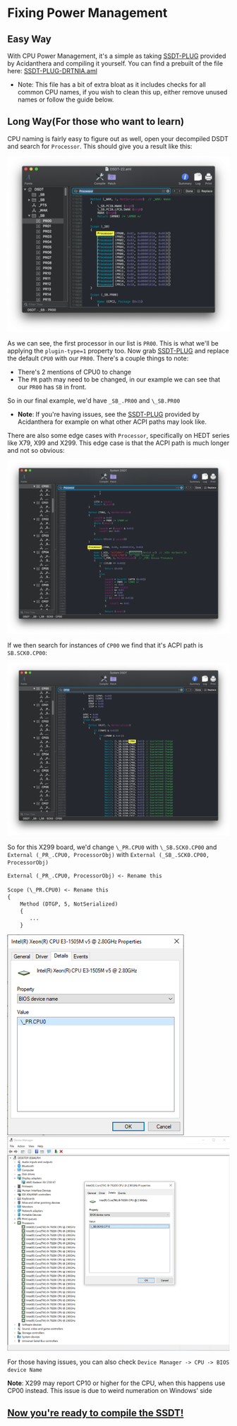 # Fixing Power Management

## Easy Way

With CPU Power Management, it's a simple as taking [SSDT-PLUG](https://github.com/acidanthera/OpenCorePkg/blob/master/Docs/AcpiSamples/SSDT-PLUG.dsl) provided by Acidanthera and compiling it yourself.  You can find a prebuilt of the file here: [SSDT-PLUG-DRTNIA.aml](https://github.com/dortania/Getting-Started-With-ACPI/blob/master/extra-files/SSDT-PLUG-DRTNIA.aml)

* Note: This file has a bit of extra bloat as it includes checks for all common CPU names, if you wish to clean this up, either remove unused names or follow the guide below.

## Long Way(For those who want to learn)

CPU naming is fairly easy to figure out as well, open your decompiled DSDT and search for `Processor`. This should give you a result like this:

![](/images/Universal/plug-md/processor.png)

As we can see, the first processor in our list is `PR00`. This is what we'll be applying the `plugin-type=1` property too. Now grab [SSDT-PLUG](https://github.com/dortania/Getting-Started-With-ACPI/blob/master/extra-files/SSDT-PLUG.dsl.zip) and replace the default `CPU0` with our `PR00`. There's a couple things to note:

* There's 2 mentions of CPU0 to change
* The `PR` path may need to be changed, in our example we can see that our `PR00` has `SB` in front.

So in our final example, we'd have `_SB_.PR00` and `\_SB.PR00`

* **Note**: If you're having issues, see the [SSDT-PLUG](https://github.com/acidanthera/OpenCorePkg/blob/master/Docs/AcpiSamples/SSDT-PLUG.dsl) provided by Acidanthera for example on what other ACPI paths may look like.

There are also some edge cases with `Processor`, specifically on HEDT series like X79, X99 and X299. This edge case is that the ACPI path is much longer and not so obvious:

![](/images/Universal/plug-md/processor-2.png)

If we then search for instances of `CP00` we find that it's ACPI path is `SB.SCK0.CP00`:

![](/images/Universal/plug-md/cp00.png)

So for this X299 board, we'd change `\_PR.CPU0` with `\_SB.SCK0.CP00` and `External (_PR_.CPU0, ProcessorObj)` with `External (_SB_.SCK0.CP00, ProcessorObj)`

```text
External (_PR_.CPU0, ProcessorObj) <- Rename this

Scope (\_PR.CPU0) <- Rename this
{
    Method (DTGP, 5, NotSerialized)
    {
       ...
    }
```

![](/images/Universal/plug-md/plug-bios.png)
![](/images/Universal/plug-md/plug-x299.png)

For those having issues, you can also check `Device Manager -> CPU -> BIOS device Name`

**Note**: X299 may report CP10 or higher for the CPU, when this happens use CP00 instead. This issue is due to weird numeration on Windows' side

## [Now you're ready to compile the SSDT!](/Manual/compile.md)
